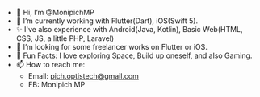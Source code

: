 - 👋 Hi, I’m @MonipichMP
- 🌱 I’m currently working with Flutter(Dart), iOS(Swift 5).
- ✨ I've also experience with Android(Java, Kotlin), Basic Web(HTML, CSS, JS, a little PHP, Laravel)
- 💞️ I’m looking for some freelancer works on Flutter or iOS.
- 🚀 Fun Facts: I love exploring Space, Build up oneself, and also Gaming.
- 📫 How to reach me:
  + Email: pich.optistech@gmail.com
  + FB: Monipich MP

<!---
MonipichMP/MonipichMP is a ✨ special ✨ repository because its `README.md` (this file) appears on your GitHub profile.
You can click the Preview link to take a look at your changes.
--->
